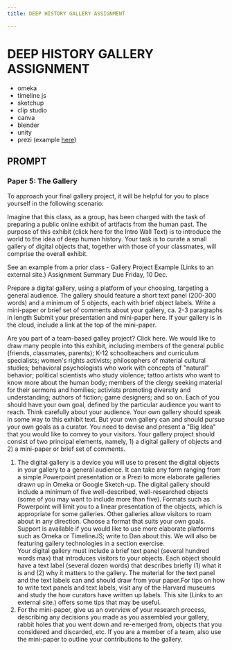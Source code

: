 ```yaml
---
title: DEEP HISTORY GALLERY ASSIGNMENT

---
```


# DEEP HISTORY GALLERY ASSIGNMENT


* omeka
* timeline js
* sketchup
* clip studio
* canva
* blender
* unity
* prezi (example [here](https://prezi.com/view/bXdg6KjfySAOoOepoOc3/))


## PROMPT

### Paper 5: The Gallery
To approach your final gallery project, it will be helpful for you to place yourself in the following scenario:

Imagine that this class, as a group, has been charged with the task of preparing a public online exhibit of artifacts from the human past. The purpose of this exhibit (click here for the Intro Wall Text) is to introduce the world to the idea of deep human history. Your task is to curate a small gallery of digital objects that, together with those of your classmates, will comprise the overall exhibit.

See an example from a prior class - 
Gallery Project Example (Links to an external site.)
Assignment Summary
Due Friday, 10 Dec.

Prepare a digital gallery, using a platform of your choosing, targeting a general audience. The gallery should feature a short text panel (200-300 words) and a minimum of 5 objects, each with brief object labels.
Write a mini-paper or brief set of comments about your gallery, ca. 2-3 paragraphs in length
Submit your presentation and mini-paper here. If your gallery is in the cloud, include a link at the top of the mini-paper. 

 Are you part of a team-based galley project? Click here.
We would like to draw many people into this exhibit, including members of the general public (friends, classmates, parents); K-12 schoolteachers and curriculum specialists; women's rights activists; philosophers of material cultural studies; behavioral psychologists who work with concepts of "natural" behavior; political scientists who study violence; tattoo artists who want to know more about the human body; members of the clergy seeking material for their sermons and homilies; activists promoting diversity and understanding; authors of fiction; game designers; and so on.
Each of you should have your own goal, defined by the particular audience you want to reach. Think carefully about your audience. Your own gallery should speak in some way to this exhibit text. But your own gallery can and should pursue your own goals as a curator. You need to devise and present a "Big Idea" that you would like to convey to your visitors.
Your gallery project should consist of two principal elements, namely, 1) a digital gallery of objects and 2) a mini-paper or brief set of comments.
1. The digital gallery is a device you will use to present the digital objects in your gallery to a general audience. It can take any form ranging from a simple Powerpoint presentation or a Prezi to more elaborate galleries drawn up in Omeka or Google Sketch-up. The digital gallery should include a minimum of five well-described, well-researched objects (some of you may want to include more than five). Formats such as Powerpoint will limit you to a linear presentation of the objects, which is appropriate for some galleries. Other galleries allow visitors to roam about in any direction. Choose a format that suits your own goals. Support is available if you would like to use more elaborate platforms such as Omeka or TimelineJS; write to Dan about this. We will also be featuring gallery technologies in a section exercise.  
Your digital gallery must include a brief text panel (several hundred words max) that introduces visitors to your objects. Each object should have a text label (several dozen words) that describes briefly (1) what it is and (2) why it matters to the gallery. The material for the text panel and the text labels can and should draw from your paper.For tips on how to write text panels and text labels, visit any of the Harvard museums and study the how curators have written up labels. This site (Links to an external site.)
offers some tips that may be useful.
2. For the mini-paper, give us an overview of your research process, describing any decisions you made as you assembled your gallery, rabbit holes that you went down and re-emerged from, objects that you considered and discarded, etc. If you are a member of a team, also use the mini-paper to outline your contributions to the gallery.